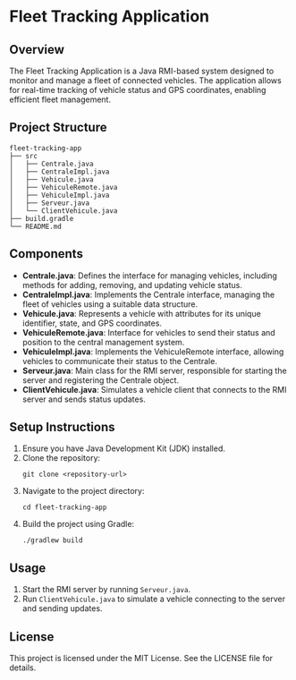 # Fleet Tracking Application

## Overview
The Fleet Tracking Application is a Java RMI-based system designed to monitor and manage a fleet of connected vehicles. The application allows for real-time tracking of vehicle status and GPS coordinates, enabling efficient fleet management.

## Project Structure
```
fleet-tracking-app
├── src
│   ├── Centrale.java
│   ├── CentraleImpl.java
│   ├── Vehicule.java
│   ├── VehiculeRemote.java
│   ├── VehiculeImpl.java
│   ├── Serveur.java
│   └── ClientVehicule.java
├── build.gradle
└── README.md
```

## Components
- **Centrale.java**: Defines the interface for managing vehicles, including methods for adding, removing, and updating vehicle status.
- **CentraleImpl.java**: Implements the Centrale interface, managing the fleet of vehicles using a suitable data structure.
- **Vehicule.java**: Represents a vehicle with attributes for its unique identifier, state, and GPS coordinates.
- **VehiculeRemote.java**: Interface for vehicles to send their status and position to the central management system.
- **VehiculeImpl.java**: Implements the VehiculeRemote interface, allowing vehicles to communicate their status to the Centrale.
- **Serveur.java**: Main class for the RMI server, responsible for starting the server and registering the Centrale object.
- **ClientVehicule.java**: Simulates a vehicle client that connects to the RMI server and sends status updates.

## Setup Instructions
1. Ensure you have Java Development Kit (JDK) installed.
2. Clone the repository:
   ```
   git clone <repository-url>
   ```
3. Navigate to the project directory:
   ```
   cd fleet-tracking-app
   ```
4. Build the project using Gradle:
   ```
   ./gradlew build
   ```

## Usage
1. Start the RMI server by running `Serveur.java`.
2. Run `ClientVehicule.java` to simulate a vehicle connecting to the server and sending updates.

## License
This project is licensed under the MIT License. See the LICENSE file for details.